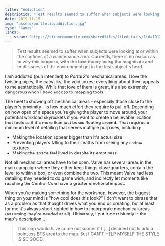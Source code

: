 ```yaml
---
title: "Addiction"
description: "Test results seemed to suffer when subjects were looking at or within the confines of a maintenance area."
date: 2019-11-15
img: "assets/portfolio/addiction.jpg"
type: "Games"
links:
  - steam: "https://steamcommunity.com/sharedfiles/filedetails/?id=1913266991"
---
```


> Test results seemed to suffer when subjects were looking at or within the confines of a maintenance area. Currently, there is no reason as to why this happens, with the best theory being the magnitude and endlessness of the environment get in the test subject's head.

I am addicted (pun intended) to _Portal 2_'s mechanical areas. I love the twisting pipes, the catwalks, the void boxes; everything about them appeals to me aesthetically. While that love of them is great, it's also extremely dangerous when I have access to mapping tools.

The heel to showing off mechanical areas - especially those close to the player's proximity - is how much effort they require to pull off. Depending on how open of a space you're giving the player to move around, your potential workload skyrockets if you want to create a believable location that feels as if it's more than just boxes floating around. That requires a minimum level of detailing that serves multiple purposes, including:

- Making the location appear bigger than it's actual size
- Preventing players falling to their deaths from seeing any `nodraw` textures
- Making the space feel lived in despite its emptiness.

Not all mechanical areas have to be open. Valve has several areas in the main campaign where they either keep things close quarters, contain the level to within a box, or even combine the two. This meant Valve had less detailing they needed to do game wide, and indirectly let moments like reaching the Central Core have a greater emotional impact.

When you're making something for the workshop, however, the biggest thing on your mind is "how cool does this look?" I don't want to phrase that as a problem as that thought drives what you end up creating, but at least for me it's always short sighted in how to incorporate mechanical areas (assuming they're needed at all). Ultimately, I put it most bluntly in the map's description...

> This map would have come out sooner if I [...] decided not to add a pointless BTS area to the map. But I CAN'T HELP MYSELF THE STYLE IS SO GOOD.
